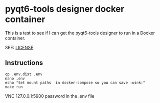 # pyqt6-tools designer docker container

This is a test to see if I can get the pyqt6-tools designer to run in a Docker container.

SEE: [LICENSE](LICENSE)


## Instructions
```shell
cp .env.dist .env
nano .env
echo "Set mount paths  in docker-compose so you can save :wink:"
make run
```

VNC 127.0.0.1:5900 
password in the .env file

